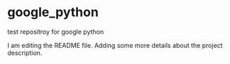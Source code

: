 # google_python
test repositroy for google python 

I am editing the README file. Adding some more details about the project description.
